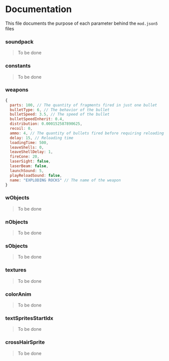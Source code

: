 # Documentation

This file documents the purpose of each parameter behind the `mod.json5` files

### soundpack

> To be done

### constants

> To be done

### weapons
```js
{
  parts: 100, // The quantity of fragments fired in just one bullet
  bulletType: 6, // The behavior of the bullet
  bulletSpeed: 3.5, // The speed of the bullet
  bulletSpeedInherit: 0.4,
  distribution: 0.000152587890625,
  recoil: 0,
  ammo: 4, // The quantity of bullets fired before requiring reloading
  delay: 15, // Reloading time
  loadingTime: 500,
  leaveShells: 0,
  leaveShellDelay: 1,
  fireCone: 20,
  laserSight: false,
  laserBeam: false,
  launchSound: 5,
  playReloadSound: false,
  name: "EXPLODING ROCKS" // The name of the weapon
}
```

### wObjects

> To be done

### nObjects

> To be done

### sObjects

> To be done

### textures

> To be done

### colorAnim

> To be done

### textSpritesStartIdx

> To be done

### crossHairSprite

> To be done


